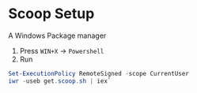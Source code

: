 # Scoop Setup

A Windows Package manager

1. Press `WIN+X` -> `Powershell`
2. Run

```powershell
Set-ExecutionPolicy RemoteSigned -scope CurrentUser
iwr -useb get.scoop.sh | iex`
```
